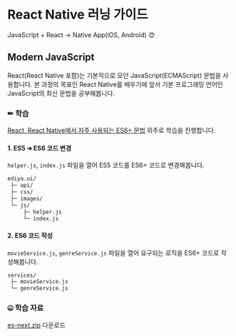 # React Native 러닝 가이드

JavaScript + React → Native App(iOS, Android) 😍

## Modern JavaScript

React(React Native 포함)는 기본적으로 모던 JavaScript(ECMAScript) 문법을 사용합니다.
본 과정의 목표인 React Native를 배우기에 앞서 기본 프로그래밍 언어인 JavaScript의 최신 문법을 공부해봅니다.

### ✏ 학습

[React, React Native에서 자주 사용되는 ES6+ 문법](https://yamoo9.github.io/react-native/guidebook/JS_Env.html) 위주로 학습을 진행합니다.

#### 1. ES5 ➜ ES6 코드 변경

`helper.js`, `index.js` 파일을 열어 ES5 코드를 ES6+ 코드로 변경해봅니다.

```sh
ediya.ui/
 ├─ api/
 ├─ css/
 ├─ images/
 └─ js/
     ├─ helper.js
     └─ index.js
```

#### 2. ES6 코드 작성

`movieService.js`, `genreService.js`  파일을 열어 요구되는 로직을 ES6+ 코드로 작성해봅니다.

```sh
services/
 ├─ movieService.js
 └─ genreService.js
```

### 🤐 학습 자료

[es-next.zip](https://github.com/yamoo9/react-native/archive/es-next.zip) 다운로드